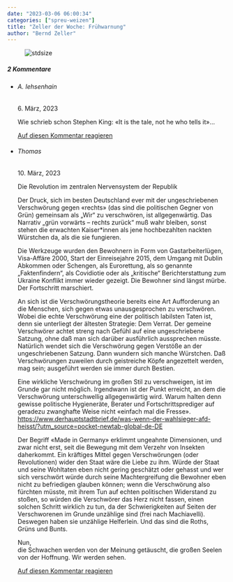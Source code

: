 ```yaml
---
date: "2023-03-06 06:00:34"
categories: ["spreu-weizen"]
title: "Zeller der Woche: Frühwarnung"
author: "Bernd Zeller"
---
```



<figure>
<img src="https://www.publicomag.com/wp-content/uploads/2023/03/Fruehwarnung.jpg" alt=stdsize>
</figure>


<!--more-->
<h5 class="comments-h">
2 Kommentare </h5>
<ul class="commentlist">
<li class="comment even thread-even depth-1 clearfix" id="li-comment-119358">
<h6 class="author">A. Iehsenhain</h6> <span class="date">6. März, 2023</span>



Wie schrieb schon Stephen King: «It is the tale, not he who tells it»&#8230;

<a rel="nofollow" class="comment-reply-link" href="#comment-119358" data-commentid="119358" data-postid="16921" data-belowelement="comment-119358" data-respondelement="respond" data-replyto="Antworte auf A. Iehsenhain" aria-label="Antworte auf A. Iehsenhain">Auf diesen Kommentar reagieren</a> 


</li>
<li class="comment odd alt thread-odd thread-alt depth-1 clearfix" id="li-comment-119372">
<h6 class="author">Thomas</h6> <span class="date">10. März, 2023</span>



Die Revolution im zentralen Nervensystem der Republik

Der Druck, sich im besten Deutschland ever mit der ungeschriebenen Verschwörung gegen «rechts» (das sind die politischen Gegner von Grün) gemeinsam als „Wir“ zu verschwören, ist allgegenwärtig. Das Narrativ „grün vorwärts – rechts zurück“ muß wahr bleiben, sonst stehen die erwachten Kaiser*innen als jene hochbezahlten nackten Würstchen da, als die sie fungieren.

Die Werkzeuge wurden den Bewohnern in Form von Gastarbeiterlügen, Visa-Affäre 2000, Start der Einreisejahre 2015, dem Umgang mit Dublin Abkommen oder Schengen, als Eurorettung, als so genannte „Faktenfindern“, als Covidiotie oder als „kritische“ Berichterstattung zum Ukraine Konflikt immer wieder gezeigt. Die Bewohner sind längst mürbe. Der Fortschritt marschiert.

An sich ist die Verschwörungstheorie bereits eine Art Aufforderung an die Menschen, sich gegen etwas unausgesprochen zu verschwören. Wobei die echte Verschwörung eine der politisch labilsten Taten ist, denn sie unterliegt der ältesten Strategie: Dem Verrat. Der gemeine Verschwörer achtet streng nach Gefühl auf eine ungeschriebene Satzung, ohne daß man sich darüber ausführlich aussprechen müsste. Natürlich wendet sich die Verschwörung gegen Verstöße an der ungeschriebenen Satzung. Dann wundern sich manche Würstchen. Daß Verschwörungen zuweilen durch geistreiche Köpfe angezettelt werden, mag sein; ausgeführt werden sie immer durch Bestien.

Eine wirkliche Verschwörung im großen Stil zu verschweigen, ist im Grunde gar nicht möglich. Irgendwann ist der Punkt erreicht, an dem die Verschwörung unterschwellig allgegenwärtig wird. Warum halten denn gewisse politische Hygieneräte, Berater und Fortschrittsprediger auf geradezu zwanghafte Weise nicht «einfach mal die Fresse».<br>
<a href="https://www.derhauptstadtbrief.de/was-wenn-der-wahlsieger-afd-heisst/?utm_source=pocket-newtab-global-de-DE" rel="nofollow ugc">https://www.derhauptstadtbrief.de/was-wenn-der-wahlsieger-afd-heisst/?utm_source=pocket-newtab-global-de-DE</a>

Der Begriff «Made in Germany» erklimmt ungeahnte Dimensionen, und zwar nicht erst, seit die Bewegung mit dem Verzehr von Insekten daherkommt. Ein kräftiges Mittel gegen Verschwörungen (oder Revolutionen) wider den Staat wäre die Liebe zu ihm. Würde der Staat und seine Wohltaten eben nicht gering geschätzt oder gehasst und wer sich verschwört würde durch seine Machtergreifung die Bewohner eben nicht zu befriedigen glauben können; wenn die Verschwörung also fürchten müsste, mit ihrem Tun auf echten politischen Widerstand zu stoßen, so würden die Verschwörer das Herz nicht fassen, einen solchen Schritt wirklich zu tun, da der Schwierigkeiten auf Seiten der Verschworenen im Grunde unzählige sind (frei nach Machiavelli). Deswegen haben sie unzählige Helferlein. Und das sind die Roths, Grüns und Bunts.

Nun,<br>
die Schwachen werden von der Meinung getäuscht, die großen Seelen von der Hoffnung. Wir werden sehen.

<a rel="nofollow" class="comment-reply-link" href="#comment-119372" data-commentid="119372" data-postid="16921" data-belowelement="comment-119372" data-respondelement="respond" data-replyto="Antworte auf Thomas" aria-label="Antworte auf Thomas">Auf diesen Kommentar reagieren</a> 


</li>
</ul>
